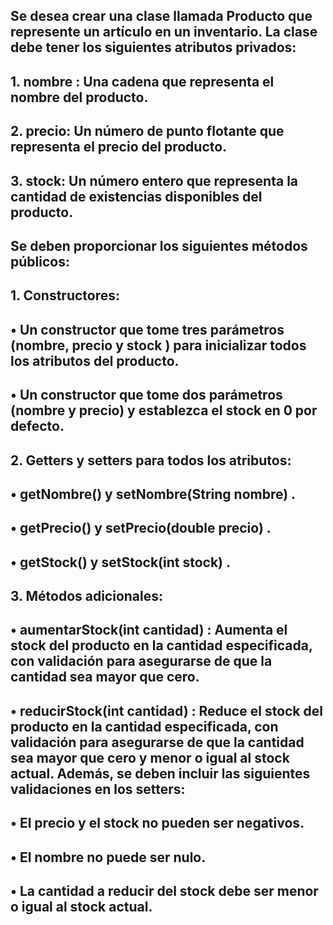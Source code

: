 ## Se desea crear una clase llamada Producto que represente un artículo en un inventario. La clase debe tener los siguientes atributos privados:
## 1. nombre : Una cadena que representa el nombre del producto.
## 2. precio: Un número de punto flotante que representa el precio del producto.
## 3. stock: Un número entero que representa la cantidad de existencias disponibles del producto.
## Se deben proporcionar los siguientes métodos públicos:
## 1. Constructores:
## • Un constructor que tome tres parámetros (nombre, precio y stock ) para inicializar todos los atributos del producto.
## • Un constructor que tome dos parámetros (nombre y precio) y establezca el stock en 0 por defecto.
## 2. Getters y setters para todos los atributos:
## • getNombre() y setNombre(String nombre) .
## • getPrecio() y setPrecio(double precio) .
## • getStock() y setStock(int stock) .
## 3. Métodos adicionales:
## • aumentarStock(int cantidad) : Aumenta el stock del producto en la cantidad especificada, con validación para asegurarse de que la cantidad sea mayor que cero.
## • reducirStock(int cantidad) : Reduce el stock del producto en la cantidad especificada, con validación para asegurarse de que la cantidad sea mayor que cero y menor o igual al stock actual. Además, se deben incluir las siguientes validaciones en los setters:
## • El precio y el stock no pueden ser negativos.
## • El nombre no puede ser nulo.
## • La cantidad a reducir del stock debe ser menor o igual al stock actual.

